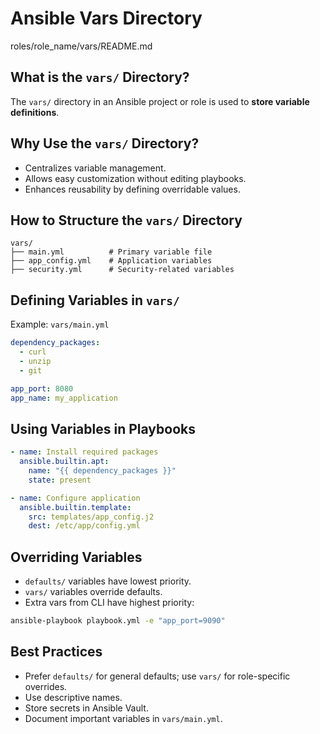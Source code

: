 # Ansible Vars Directory
roles/role_name/vars/README.md

## What is the `vars/` Directory?

The `vars/` directory in an Ansible project or role is used to **store variable definitions**.

## Why Use the `vars/` Directory?

* Centralizes variable management.
* Allows easy customization without editing playbooks.
* Enhances reusability by defining overridable values.

## How to Structure the `vars/` Directory

```
vars/
├── main.yml          # Primary variable file
├── app_config.yml    # Application variables
├── security.yml      # Security-related variables
```

## Defining Variables in `vars/`

Example: `vars/main.yml`

```yaml
dependency_packages:
  - curl
  - unzip
  - git

app_port: 8080
app_name: my_application
```

## Using Variables in Playbooks

```yaml
- name: Install required packages
  ansible.builtin.apt:
    name: "{{ dependency_packages }}"
    state: present

- name: Configure application
  ansible.builtin.template:
    src: templates/app_config.j2
    dest: /etc/app/config.yml
```

## Overriding Variables

* `defaults/` variables have lowest priority.
* `vars/` variables override defaults.
* Extra vars from CLI have highest priority:

```bash
ansible-playbook playbook.yml -e "app_port=9090"
```

## Best Practices

* Prefer `defaults/` for general defaults; use `vars/` for role-specific overrides.
* Use descriptive names.
* Store secrets in Ansible Vault.
* Document important variables in `vars/main.yml`.
